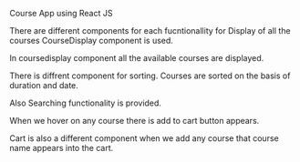 ﻿Course App using React JS 

There are different components for each fucntionallity 
for Display of all the courses CourseDisplay component is used.

In coursedisplay component all the available courses are displayed.

There is diffrent component for sorting.
Courses are sorted on the basis of duration and date.

Also Searching functionality is provided.

When we hover on any course there is add to cart button appears.

Cart is also a different component when we add any course that course name appears into the cart.

